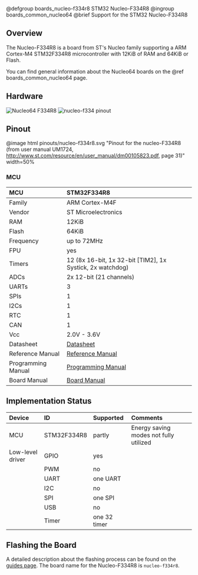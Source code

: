 @defgroup    boards_nucleo-f334r8 STM32 Nucleo-F334R8
@ingroup     boards_common_nucleo64
@brief       Support for the STM32 Nucleo-F334R8

## Overview

The Nucleo-F334R8 is a board from ST's Nucleo family supporting a ARM Cortex-M4
STM32F334R8 microcontroller with 12KiB of RAM and 64KiB or Flash.

You can find general information about the Nucleo64 boards on the
@ref boards_common_nucleo64 page.

## Hardware

![Nucleo64 F334R8](http://www.open-electronics.org/wp-content/uploads/2015/08/Figura2-500x467.png)
![nucleo-f334 pinout](https://raw.githubusercontent.com/wiki/RIOT-OS/RIOT/images/nucleo-f334_pinout.png)

## Pinout

@image html pinouts/nucleo-f334r8.svg "Pinout for the nucleo-F334R8 (from user manual UM1724, http://www.st.com/resource/en/user_manual/dm00105823.pdf, page 31)" width=50%

### MCU
| MCU        | STM32F334R8       |
|:---------- |:----------------- |
| Family     | ARM Cortex-M4F    |
| Vendor     | ST Microelectronics |
| RAM        | 12KiB             |
| Flash      | 64KiB             |
| Frequency  | up to 72MHz       |
| FPU        | yes               |
| Timers     | 12 (8x 16-bit, 1x 32-bit [TIM2], 1x Systick, 2x watchdog) |
| ADCs       | 2x 12-bit (21 channels) |
| UARTs      | 3                 |
| SPIs       | 1                 |
| I2Cs       | 1                 |
| RTC        | 1                 |
| CAN        | 1                 |
| Vcc        | 2.0V - 3.6V       |
| Datasheet  | [Datasheet](https://www.st.com/resource/en/datasheet/stm32f334r8.pdf) |
| Reference Manual | [Reference Manual](https://www.st.com/resource/en/reference_manual/dm00093941.pdf) |
| Programming Manual | [Programming Manual](https://www.st.com/resource/en/programming_manual/dm00046982.pdf) |
| Board Manual | [Board Manual](http://www.st.com/st-web-ui/static/active/en/resource/technical/document/user_manual/DM00105823.pdf)|



## Implementation Status
| Device | ID        | Supported | Comments  |
|:------------- |:------------- |:------------- |:------------- |
| MCU        | STM32F334R8   | partly    | Energy saving modes not fully utilized |
| Low-level driver | GPIO    | yes       | |
|        | PWM       | no        | |
|        | UART      | one UART      | |
|        | I2C       | no        | |
|        | SPI       | one SPI       | |
|        | USB       | no        | |
|        | Timer     | one 32 timer      | |


## Flashing the Board

A detailed description about the flashing process can be found on the
[guides page](https://guide.riot-os.org/board_specific/stm32/).
The board name for the Nucleo-F334R8 is `nucleo-f334r8`.
